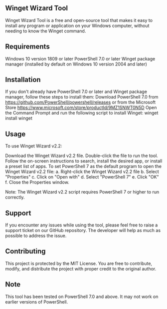 ## Winget Wizard Tool

Winget Wizard Tool is a free and open-source tool that makes it easy to install any program or application on your Windows computer, without needing to know the Winget command.

## Requirements
Windows 10 version 1809 or later
PowerShell 7.0 or later
Winget package manager (installed by default on Windows 10 version 2004 and later)

## Installation
If you don't already have PowerShell 7.0 or later and Winget package manager, follow these steps to install them:
Download PowerShell 7.0 from https://github.com/PowerShell/powershell/releases or from the Microsoft Store https://www.microsoft.com/store/productId/9MZ1SNWT0N5D
Open the Command Prompt and run the following script to install Winget: winget install winget

## Usage
To use Winget Wizard v2.2:

Download the Winget Wizard v2.2 file.
Double-click the file to run the tool.
Follow the on-screen instructions to search, install the desired app, or install a preset list of apps.
To set PowerShell 7 as the default program to open the Winget Wizard v2.2 file:
a. Right-click the Winget Wizard v2.2 file
b. Select "Properties"
c. Click on "Open with"
d. Select "PowerShell 7"
e. Click "OK"
f. Close the Properties window.

Note: The Winget Wizard v2.2 script requires PowerShell 7 or higher to run correctly.

## Support
If you encounter any issues while using the tool, please feel free to raise a support ticket on our GitHub repository. The developer will help as much as possible to address the issue.

## Contributing
This project is protected by the MIT License. You are free to contribute, modify, and distribute the project with proper credit to the original author.

## Note
This tool has been tested on PowerShell 7.0 and above. It may not work on earlier versions of PowerShell.
